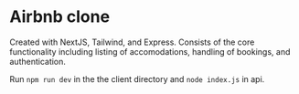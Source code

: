 
# Airbnb clone 

Created with NextJS, Tailwind, and Express. Consists of the core functionality including listing of accomodations, handling of bookings, and authentication.


Run `npm run dev` in the the client directory and `node index.js` in api.